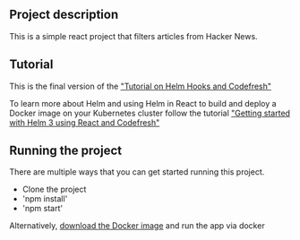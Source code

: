 
## Project description

This is a simple react project that filters articles from Hacker News. 

## Tutorial

This is the final version of the ["Tutorial on Helm Hooks and Codefresh"](https://codefresh.io/helm-tutorial/helm-hooks/)

To learn more about Helm and using Helm in React to build and deploy a Docker image on your Kubernetes cluster follow the tutorial ["Getting started with Helm 3 using React and Codefresh"](https://codefresh.io/helm-tutorial/getting-started-with-helm-3/)

## Running the project

There are multiple ways that you can get started running this project.

* Clone the project
* 'npm install'
* 'npm start'

Alternatively, [download the Docker image](https://hub.docker.com/repository/docker/anaisurlichs/react-article-display) and run the app via docker

